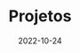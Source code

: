 ---
title: Projetos
date: 2022-10-24

type: landing

sections:
  - block: markdown
    content:
      title: Projetos
      text: >
        <p>Explore os projetos inovadores que estão contribuindo para o futuro da tecnologia. De soluções práticas a conceitos visionários, cada projeto reflete o compromisso do nosso laboratório com a excelência técnica e a busca incessante por avanços significativos. Em nosso laboratório, a excelência é medida por projetos que desafiam os limites do que é possível. Cada iniciativa reflete não apenas a aplicação avançada da inteligência artificial e de outros tópicos tecnológicos contemporâneos, mas também um compromisso inabalável na resolução de problemas complexos.

  - block: portfolio
    id: projects
    content:
      title:
      filters:
        folders:
        tags: ["projects-pt"]
        exclude_tags: []
        kinds:
          - page
          - section
          - term
          - taxonomy
          - home
      sort_by: 'Date'
      sort_ascending: false
      default_button_index: 0

    design:
      slide_height: ''
      is_fullscreen: true
      loop: false
      interval: 2000
---